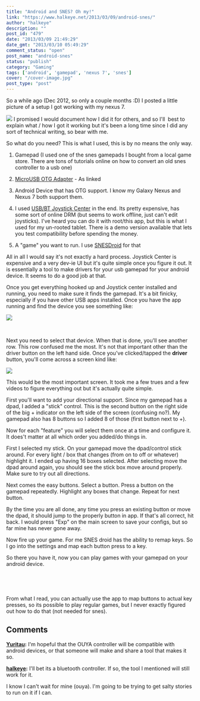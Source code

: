 ```yaml
---
title: "Android and SNES? Oh my!"
link: "https://www.halkeye.net/2013/03/09/android-snes/"
author: "halkeye"
description: ""
post_id: "479"
date: "2013/03/09 21:49:29"
date_gmt: "2013/03/10 05:49:29"
comment_status: "open"
post_name: "android-snes"
status: "publish"
category: "Gaming"
tags: ['android', 'gamepad', 'nexus 7', 'snes']
cover: "/cover-image.jpg"
post_type: "post"
---
```


So a while ago (Dec 2012, so only a couple months :D) I posted a little picture of a setup I got working with my nexus 7.

![](https://lh3.googleusercontent.com/-ZOWblFZgFao/UTwUOTQJzKI/AAAAAAAAF6w/b60tWebWq-A/s288/2012-12-27%252016.50.34.jpg)
I promised I would document how I did it for others, and so I'll  best to explain what / how I got it working but it's been a long time since I did any sort of technical writing, so bear with me.

So what do you need? This is what I used, this is by no means the only way.



 
  1. Gamepad (I used one of the snes gamepads I bought from a local game store. There are tons of tutorials online on how to convert an old snes controller to a usb one)

 
  2. [MicroUSB OTG Adapter](http://www.monoprice.com/products/product.asp?c_id=108&cp_id=10833&cs_id=1083314&p_id=9724&seq=1&format=2) \- As linked

 
  3. Android Device that has OTG support. I know my Galaxy Nexus and Nexus 7 both support them.

 
  4. I used [USB/BT Joystick Center](https://play.google.com/store/apps/details?id=com.poke64738.usbjoy) in the end. Its pretty expensive, has some sort of online DRM (but seems to work offline, just can't edit joysticks). I've heard you can do it with root/this app, but this is what I used for my un-rooted tablet. There is a demo version available that lets you test compatibility before spending the money.

 
  5. A "game" you want to run. I use [SNESDroid](https://play.google.com/store/apps/details?id=ca.halsafar.snesdroid) for that


All in all I would say it's not exactly a hard process. Joystick Center is expensive and a very dev-ie UI but it's quite simple once you figure it out. It is essentially a tool to make drivers for your usb gamepad for your android device. It seems to do a good job at that.

Once you get everything hooked up and Joystick center installed and running, you need to make sure it finds the gamepad. It's a bit finicky, especially if you have other USB apps installed. Once you have the app running and find the device you see something like:

![](https://lh4.googleusercontent.com/-N_S2lp3Vf6Q/UTwaFcH-MpI/AAAAAAAAF6c/yhwxDRkPOjE/s144/Screenshot_2013-03-09-21-22-11.png)

 

Next you need to select that device. When that is done, you'll see another row. This row confused me the most. It's not that important other than the driver button on the left hand side. Once you've clicked/tapped the **driver** button, you'll come across a screen kind like:

![](https://lh4.googleusercontent.com/-81f0ZKD9_I0/UTwaGtF9UeI/AAAAAAAAF6s/2PUgFxqWimY/s144/Screenshot_2013-03-09-21-22-26.png)

This would be the most important screen. It took me a few trues and a few videos to figure everything out but it's actually quite simple.

First you'll want to add your directional support. Since my gamepad has a dpad, I added a "stick" control. This is the second button on the right side of the big + indicator on the left side of the screen (confusing no?). My gamepad also has 8 buttons so I added 8 of those (first button next to +).

Now for each "feature" you will select them once at a time and configure it. It does't matter at all which order you added/do things in.

First I selected my stick. On your gamepad move the dpad/control stick around. For every light / box that changes (from on to off or whatever) highlight it. I ended up having 16 boxes selected. After selecting move the dpad around again, you should see the stick box move around properly. Make sure to try out all directions.

Next comes the easy buttons. Select a button. Press a button on the gamepad repeatedly. Highlight any boxes that change. Repeat for next button.

By the time you are all done, any time you press an existing button or move the dpad, it should jump to the properly button in app. If that's all correct, hit back. I would press "Exp" on the main screen to save your configs, but so far mine has never gone away.

Now fire up your game. For me SNES droid has the ability to remap keys. So I go into the settings and map each button press to a key.

So there you have it, now you can play games with your gamepad on your android device.

 

 

From what I read, you can actually use the app to map buttons to actual key presses, so its possible to play regular games, but I never exactly figured out how to do that (not needed for snes).

## Comments

**[Yuritau](#5626 "2013-03-09 23:17:12"):** I'm hopeful that the OUYA controller will be compatible with android devices, or that someone will make and share a tool that makes it so.

**[halkeye](#5627 "2013-03-09 23:19:37"):** I'll bet its a bluetooth controller. If so, the tool I mentioned will still work for it.

I know I can't wait for mine (ouya). I'm going to be trying to get salty stories to run on it if I can.

